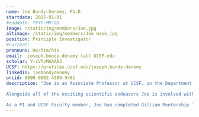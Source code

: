 ```yaml
---
name: Joe Bondy-Denomy, Ph.D.
startdate: 2015-01-01
#enddate: YYYY-MM-DD
image: /static/img/members/Joe.jpg
altimage: /static/img/members/Joe mask.jpg
position: Principle Investigator
#current:
pronouns: He/him/his
email: 	joseph.bondy-denomy (at) UCSF.edu
scholar: Y-iVTvMAAAAJ
UCSF: https://profiles.ucsf.edu/joseph.bondy-denomy
linkedin: joebondydenomy
orcid: 0000-0002-4909-9481
description: "Joe is an Associate Professor at UCSF, in the Department of Microbiology & Immunology. Joe went to the [University of Waterloo](https://uwaterloo.ca/) for his undergrad in Biology (Microbiology specialization) and spent time as a co-op student in labs at Western University (London, ON) and McGill University (Montreal, QC). Joe then attended the University of Toronto to complete his PhD in [Alan Davidson's Lab](http://individual.utoronto.ca/Davidsonlab/#) where he studied interactions between bacteriophages and the human pathogen Pseudomonas aeruginosa, focusing on the effects of lysogeny and the CRISPR-Cas immune system. In 2015, Joe started the lab at UCSF as a [Sandler Fellow](https://fellows.ucsf.edu/) and in November of 2017, became an Assistant Professor. In July of 2020, he was promoted to Associate Professor with tenure. Joe also become an investigator with the UCB Innovative Genomics Institute](https://innovativegenomics.org/about-us/) in 2019.

Alongside all of the exciting scientific endeavors Joe is involved with in lab, he is also a scientific advisory board member of [SNIPR Biome](https://www.sniprbiome.com/) and [Excision Biotherapeutics](https://www.excision.bio/) and is a scientific advisory board member and co-founder of [Acrigen Biosciences](https://www.acrigen.com/). Joe also has a long-standing love of baseball, Canada, and first and foremost, his wife and two sons.  

As a PI and UCSF Faculty member, Joe has completed Gilliam Mentorship Training, [UCSF DEI Champion Training](https://meded.ucsf.edu/faculty-educators/faculty-development/diversity-equity-and-inclusion-champion-training), and the following UCSF workshops: Acknowledging and Negotiating the Mentor-Mentee Tensions Inherent in the Research Lab, Career Conversations, and Three Truths and Three Tries: Facing and Overcoming Critical Social Justice Challenges at the Micro, Mezzo, and Macro Levels. The UCSF Graduate Faculty Development Program has a handy [Faculty Participation Tracker](https://docs.google.com/spreadsheets/d/1qJpTFZxNj_KQJQCnM4CngfjApluGh73qk4JvWEW2q7s/edit#gid=1924207518) and a comprehensive list of all [faculty trainings](https://mentoring.ucsf.edu/trainings#Trainings-Focused-on-Your-Role-as-a-MentorAdvisor)."
---
```

